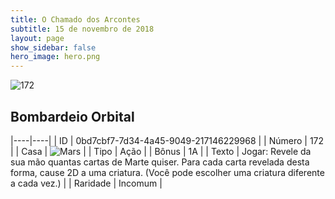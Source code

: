 ```yaml
---
title: O Chamado dos Arcontes
subtitle: 15 de novembro de 2018
layout: page
show_sidebar: false
hero_image: hero.png
---
```


![172](https://cdn.keyforgegame.com/media/card_front/pt/341_172_4CX23PH9H69J_pt.png)

## Bombardeio Orbital

|----|----|
| ID | 0bd7cbf7-7d34-4a45-9049-217146229968 |
| Número | 172 |
| Casa | ![Mars](https://archonarcana.com/images/thumb/d/de/Mars.png/22px-Mars.png "Marte") |
| Tipo | Ação |
| Bônus | 1A |
| Texto | Jogar: Revele da sua mão quantas cartas de Marte quiser. Para cada carta revelada desta forma, cause 2D a uma criatura.  (Você pode escolher uma criatura diferente a cada vez.) |
| Raridade | Incomum |
